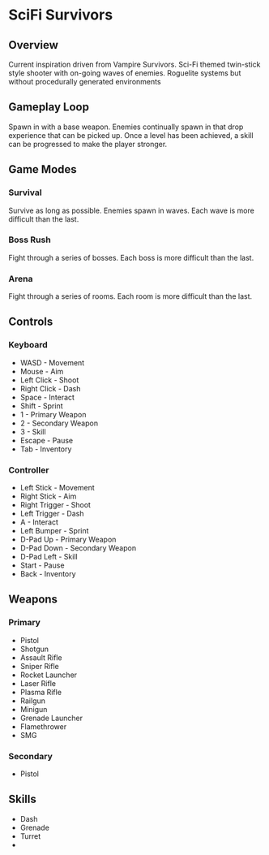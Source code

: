 # SciFi Survivors

## Overview
Current inspiration driven from Vampire Survivors. Sci-Fi themed twin-stick style shooter with on-going waves of enemies. Roguelite systems but without procedurally generated environments 

## Gameplay Loop
Spawn in with a base weapon. Enemies continually spawn in that drop experience that can be picked up. Once a level has been achieved, a skill can be progressed to make the player stronger. 

## Game Modes
### Survival
Survive as long as possible. Enemies spawn in waves. Each wave is more difficult than the last.

### Boss Rush
Fight through a series of bosses. Each boss is more difficult than the last.

### Arena
Fight through a series of rooms. Each room is more difficult than the last.

## Controls
### Keyboard
* WASD - Movement
* Mouse - Aim
* Left Click - Shoot
* Right Click - Dash
* Space - Interact
* Shift - Sprint
* 1 - Primary Weapon
* 2 - Secondary Weapon
* 3 - Skill
* Escape - Pause
* Tab - Inventory

### Controller	
* Left Stick - Movement
* Right Stick - Aim
* Right Trigger - Shoot
* Left Trigger - Dash
* A - Interact
* Left Bumper - Sprint
* D-Pad Up - Primary Weapon
* D-Pad Down - Secondary Weapon
* D-Pad Left - Skill 
* Start - Pause
* Back - Inventory

## Weapons
### Primary
* Pistol
* Shotgun
* Assault Rifle
* Sniper Rifle
* Rocket Launcher
* Laser Rifle
* Plasma Rifle
* Railgun
* Minigun
* Grenade Launcher
* Flamethrower
* SMG

### Secondary
* Pistol

## Skills
* Dash
* Grenade
* Turret
* 